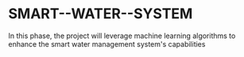 # SMART--WATER--SYSTEM
In this phase, the project will leverage machine learning algorithms to enhance the smart water management system's capabilities
